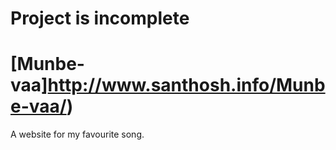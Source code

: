 # Project is incomplete

# [Munbe-vaa]http://www.santhosh.info/Munbe-vaa/)

A website for my favourite song.

